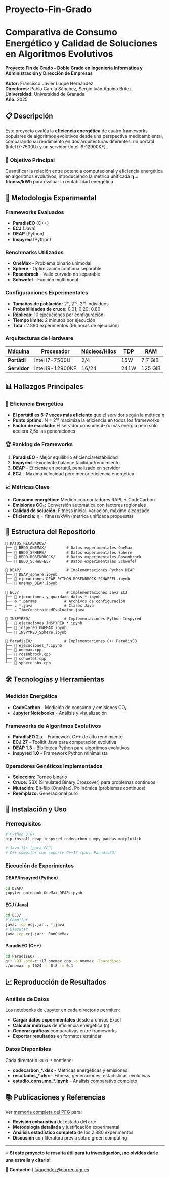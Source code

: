 # Proyecto-Fin-Grado
# Comparativa de Consumo Energético y Calidad de Soluciones en Algoritmos Evolutivos

**Proyecto Fin de Grado - Doble Grado en Ingeniería Informática y Administración y Dirección de Empresas**

**Autor:** Francisco Javier Luque Hernández  
**Directores:** Pablo García Sánchez, Sergio Iván Aquino Britez  
**Universidad:** Universidad de Granada  
**Año:** 2025

## 📋 Descripción

Este proyecto evalúa la **eficiencia energética** de cuatro frameworks populares de algoritmos evolutivos desde una perspectiva medioambiental, comparando su rendimiento en dos arquitecturas diferentes: un portátil (Intel i7-7500U) y un servidor (Intel i9-12900KF).

### 🎯 Objetivo Principal

Cuantificar la relación entre potencia computacional y eficiencia energética en algoritmos evolutivos, introduciendo la métrica unificada **η = fitness/kWh** para evaluar la rentabilidad energética.

## 🔬 Metodología Experimental

### Frameworks Evaluados
- **ParadisEO** (C++)
- **ECJ** (Java) 
- **DEAP** (Python)
- **Inspyred** (Python)

### Benchmarks Utilizados
- **OneMax** - Problema binario unimodal
- **Sphere** - Optimización continua separable
- **Rosenbrock** - Valle curvado no separable  
- **Schwefel** - Función multimodal

### Configuraciones Experimentales
- **Tamaños de población:** 2⁶, 2¹⁰, 2¹⁴ individuos
- **Probabilidades de cruce:** 0,01; 0,20; 0,80
- **Réplicas:** 10 ejecuciones por configuración
- **Tiempo límite:** 2 minutos por ejecución
- **Total:** 2.880 experimentos (96 horas de ejecución)

### Arquitecturas de Hardware
| Máquina | Procesador | Núcleos/Hilos | TDP | RAM |
|---------|------------|---------------|-----|-----|
| **Portátil** | Intel i7-7500U | 2/4 | 15W | 7,7 GiB |
| **Servidor** | Intel i9-12900KF | 16/24 | 241W | 125 GiB |

## 📊 Hallazgos Principales

### 🔋 Eficiencia Energética
- **El portátil es 5-7 veces más eficiente** que el servidor según la métrica η
- **Punto óptimo:** N = 2¹⁰ maximiza la eficiencia en todos los frameworks
- **Factor de escalado:** El servidor consume 4-7x más energía pero solo acelera 2,5x las generaciones

### 🏆 Ranking de Frameworks
1. **ParadisEO** - Mejor equilibrio eficiencia/estabilidad
2. **Inspyred** - Excelente balance facilidad/rendimiento  
3. **DEAP** - Eficiente en portátil, penalizado en servidor
4. **ECJ** - Máxima velocidad pero menor eficiencia energética

### 📈 Métricas Clave
- **Consumo energético:** Medido con contadores RAPL + CodeCarbon
- **Emisiones CO₂:** Conversión automática con factores regionales
- **Calidad de solución:** Fitness inicial, variación, máximo alcanzado
- **Eficiencia:** η = fitness/kWh (métrica unificada propuesta)

## 📁 Estructura del Repositorio

```
📂 DATOS_RECABADOS/
├── 📂 BBDD_ONEMAX/         # Datos experimentales OneMax
├── 📂 BBDD_SPHERE/         # Datos experimentales Sphere  
├── 📂 BBDD_ROSENBROCK/     # Datos experimentales Rosenbrock
└── 📂 BBDD_SCHWEFEL/       # Datos experimentales Schwefel

📂 DEAP/                    # Implementaciones Python DEAP
├── 📓 DEAP_sphere.ipynb
├── 📓 ejecuciones_DEAP_PYTHON_ROSENBROCK_SCHWEFEL.ipynb
└── 📓 OneMax_DEAP.ipynb

📂 ECJ/                     # Implementaciones Java ECJ
├── 📓 ejecuciones_y_guardado_datos_*.ipynb
├── ⚙️ *.params            # Archivos de configuración
├── ☕ *.java              # Clases Java
└── ☕ TimeConstrainedEvaluator.java

📂 INSPYRED/               # Implementaciones Python Inspyred
├── 📓 ejecuciones_INSPYRED_*.ipynb
├── 📓 inspyred_ONEMAX.ipynb
└── 📓 INSPYRED_Sphere.ipynb

📂 ParadisEO/              # Implementaciones C++ ParadisEO
├── 📓 ejecuciones_*.ipynb
├── 🔧 onemax.cpp
├── 🔧 rosenbrock.cpp
├── 🔧 schwefel.cpp
└── 🔧 sphere_sbx.cpp
```

## 🛠️ Tecnologías y Herramientas

### Medición Energética
- **CodeCarbon** - Medición de consumo y emisiones CO₂
- **Jupyter Notebooks** - Análisis y visualización

### Frameworks de Algoritmos Evolutivos
- **ParadisEO 2.x** - Framework C++ de alto rendimiento
- **ECJ 27** - Toolkit Java para computación evolutiva  
- **DEAP 1.3** - Biblioteca Python para algoritmos evolutivos
- **Inspyred 1.0** - Framework Python minimalista

### Operadores Genéticos Implementados
- **Selección:** Torneo binario
- **Cruce:** SBX (Simulated Binary Crossover) para problemas continuos
- **Mutación:** Bit-flip (OneMax), Polinómica (problemas continuos)
- **Reemplazo:** Generacional puro

## 🚀 Instalación y Uso

### Prerrequisitos
```bash
# Python 3.8+
pip install deap inspyred codecarbon numpy pandas matplotlib

# Java 11+ (para ECJ)
# C++ compiler con soporte C++17 (para ParadisEO)
```

### Ejecución de Experimentos

#### DEAP/Inspyred (Python)
```bash
cd DEAP/
jupyter notebook OneMax_DEAP.ipynb
```

#### ECJ (Java)
```bash
cd ECJ/
# Compilar
javac -cp ecj.jar:. *.java
# Ejecutar
java -cp ecj.jar:. RunOneMax
```

#### ParadisEO (C++)
```bash
cd ParadisEO/
g++ -O3 -std=c++17 onemax.cpp -o onemax -lparadiseo
./onemax -p 1024 -c 0.8 -m 0.1
```

## 📈 Reproducción de Resultados

### Análisis de Datos
Los notebooks de Jupyter en cada directorio permiten:
- **Cargar datos experimentales** desde archivos Excel
- **Calcular métricas** de eficiencia energética (η)
- **Generar gráficas** comparativas entre frameworks
- **Exportar resultados** en formatos estándar

### Datos Disponibles
Cada directorio `BBDD_*` contiene:
- **codecarbon_*.xlsx** - Métricas energéticas y emisiones
- **resultados_*.xlsx** - Fitness, generaciones, estadísticas evolutivas
- **estudio_consumo_*.ipynb** - Análisis comparativo completo


## 📚 Publicaciones y Referencias

Ver [memoria completa del PFG](MEMORIA_PFG_JAVIER_LUQUE_2025.pdf) para:
- **Revisión exhaustiva** del estado del arte
- **Metodología detallada** y justificación experimental
- **Análisis estadístico completo** de los 2.880 experimentos
- **Discusión** con literatura previa sobre green computing

---

⭐ **Si este proyecto te resulta útil para tu investigación, ¡no olvides darle una estrella y citarlo!**

📧 **Contacto:** fjluquehdez@correo.ugr.es
